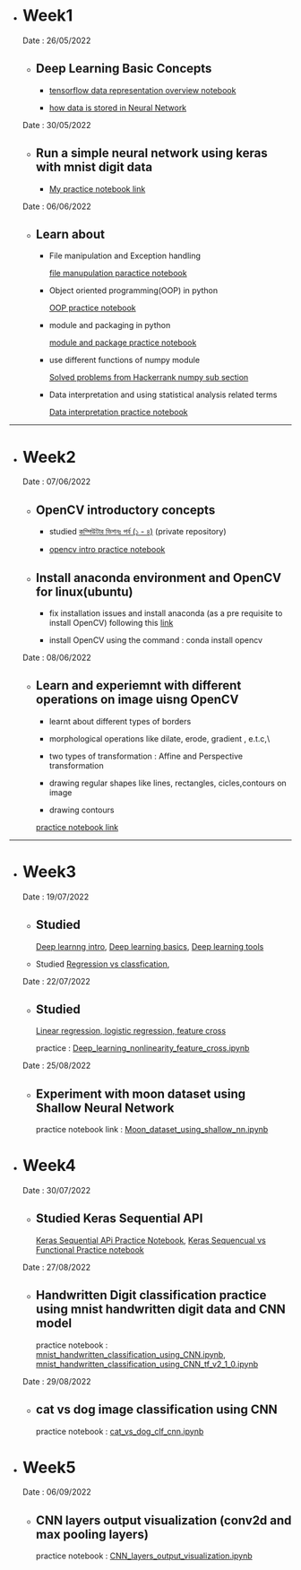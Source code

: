 

* # Week1 

    Date : 26/05/2022
    
    * ## Deep Learning Basic Concepts
        * [tensorflow data representation overview notebook](https://github.com/EKnsl/Weekely-updates-on-codes-and-study/blob/main/Deep_Learning_practice/Week1/Basic%20Neural%20Netowork/tensorflow_data_representation_overview.ipynb)
        
        * [how data is stored in Neural Network](https://rakibul-hassan.gitbook.io/deep-learning/start-page/tensor_numpy)
    
    Date : 30/05/2022
    
    * ## Run a simple neural network using keras with mnist digit data
    
        * [My practice notebook link](https://github.com/EKnsl/Weekely-updates-on-codes-and-study/blob/main/Deep_Learning_practice/Week1/Basic%20Neural%20Netowork/Simple%20Neural%20Network%20with%20mnist%20digit%20data.ipynb)

    
    Date : 06/06/2022
    
    * ## Learn about 

        * File manipulation and Exception handling

            [file manupulation paractice notebook](https://github.com/EKnsl/Weekely-updates-on-codes-and-study/blob/main/Deep_Learning_practice/Week1/Basic%20Python/python3_intro_part_4_file_io_and_exception_basic.ipynb)

        * Object oriented programming(OOP) in python

            [OOP practice notebook](https://github.com/EKnsl/Weekely-updates-on-codes-and-study/blob/main/Deep_Learning_practice/Week1/Basic%20Python/python3_intro_part_5_Object_Oriented_Programming.ipynb)

        * module and packaging in python

            [module and package practice notebook](https://github.com/EKnsl/Weekely-updates-on-codes-and-study/blob/main/Deep_Learning_practice/Week1/Basic%20Python/python3_intro_part_6_module_and_package.ipynb)
        
        * use different functions of numpy module

            [Solved problems from Hackerrank numpy sub section](https://github.com/EKnsl/Weekely-updates-on-codes-and-study/tree/main/Deep_Learning_practice/Week2/Hackerrank%20numpy%20solved%20problems)

        * Data interpretation and using statistical analysis related terms

            [Data interpretation practice notebook](https://github.com/EKnsl/Weekely-updates-on-codes-and-study/blob/main/Deep_Learning_practice/Week2/Data%20interpretation.ipynb)  
-------------------------------------------------------------------------------------------------------------------------------------------------------

* # Week2 


     Date : 07/06/2022
    
    * ## OpenCV introductory concepts
    
        * studied [কম্পিউটার ভিশনঃ পর্ব (১ - ৪)](https://github.com/NSLabTeam/Deep-Learning-Guide/tree/master/OpenCV-Intro) (private repository)

        
        * [opencv intro practice notebook](https://github.com/EKnsl/Weekely-updates-on-codes-and-study/blob/main/Deep_Learning_practice/Week2/OpenCV/Introduction_to_opencv.ipynb)
    
    
    * ## Install anaconda environment and OpenCV for linux(ubuntu) 

        * fix installation issues and install anaconda (as a pre requisite to install OpenCV) following this 
         [link](https://linuxize.com/post/how-to-install-anaconda-on-ubuntu-20-04/)

        * install OpenCV using the command : conda install opencv   




     Date : 08/06/2022
    
    * ## Learn and experiemnt with different operations on image uisng OpenCV  

        * learnt about different types of borders

        * morphological operations like dilate, erode, gradient , e.t.c,\

        * two types of transformation : Affine and Perspective transformation

        * drawing regular shapes like lines, rectangles, cicles,contours on image
        
        * drawing contours

         [practice notebook link](https://github.com/EKnsl/Weekely-updates-on-codes-and-study/blob/main/Deep_Learning_practice/Week2/OpenCV/opencv_tut.ipynb)

-----------------------------------------------------------------------------------------------------------------------------------------------------------

* # Week3

    Date : 19/07/2022

    * ## Studied 
        [Deep learnng intro](https://github.com/NSLabTeam/Deep-Learning-Guide/blob/master/DL_intro/00_introduction.ipynb), 
        [Deep learning basics](https://github.com/NSLabTeam/Deep-Learning-Guide/blob/master/DL_intro/01_deep_learning_basics.ipynb),
        [Deep learning tools](https://github.com/NSLabTeam/Deep-Learning-Guide/blob/master/DL_intro/02_deep_learning_tools.ipynb)

    * Studied 
        [Regression vs classfication](https://rakibul-hassan.gitbook.io/deep-learning/start-page/what_we_learnt),

    Date : 22/07/2022

    * ## Studied 
        [Linear regression, logistic regression, feature cross](https://rakibul-hassan.gitbook.io/deep-learning/start-page/feature_crosses)

        practice : [Deep_learning_nonlinearity_feature_cross.ipynb](https://github.com/EKnsl/Weekely-updates-on-codes-and-study/blob/main/Deep_Learning_practice/Week3/Deep_learning_nonlinearity_feature_cross.ipynb)
    
    Date : 25/08/2022

    * ## Experiment with moon dataset using Shallow Neural Network

        practice notebook link : [Moon_dataset_using_shallow_nn.ipynb](https://github.com/EKnsl/Weekely-updates-on-codes-and-study/blob/main/Deep_Learning_practice/Week3/Moon_dataset_using_shallow_nn.ipynb)


* # Week4

    Date : 30/07/2022

    * ## Studied Keras Sequential API
        [Keras Sequential APi Practice Notebook](https://github.com/EKnsl/Weekely-updates-on-codes-and-study/blob/main/Deep_Learning_practice/Week4/Keras_Sequential.ipynb), 
        [Keras Sequencual vs Functional Practice notebook](https://github.com/EKnsl/Weekely-updates-on-codes-and-study/blob/main/Deep_Learning_practice/Week4/Keras_Sequential_vs_Functional.ipynb)
    
    

    Date : 27/08/2022

    * ## Handwritten Digit classification practice using mnist handwritten digit data and CNN model

        practice notebook : [mnist_handwritten_classification_using_CNN.ipynb](https://github.com/EKnsl/Weekely-updates-on-codes-and-study/blob/main/Deep_Learning_practice/Week4/mnist_handwritten_classification_using_CNN.ipynb), 
        [mnist_handwritten_classification_using_CNN_tf_v2_1_0.ipynb](https://github.com/EKnsl/Weekely-updates-on-codes-and-study/blob/main/Deep_Learning_practice/Week4/mnist_handwritten_classification_using_CNN_tf_v2_1_0.ipynb)
    
    Date : 29/08/2022

    * ## cat vs dog image classification using CNN

        practice notebook : [cat_vs_dog_clf_cnn.ipynb](https://github.com/EKnsl/Weekely-updates-on-codes-and-study/blob/main/Deep_Learning_practice/Week4/cat_vs_dog_clf_cnn.ipynb)


* # Week5


    Date : 06/09/2022

    * ## CNN layers output visualization (conv2d and max pooling layers)

        practice notebook : [CNN_layers_output_visualization.ipynb](https://github.com/EKnsl/Weekely-updates-on-codes-and-study/blob/main/Deep_Learning_practice/Week5/CNN_layers_output_visualization.ipynb)


    






